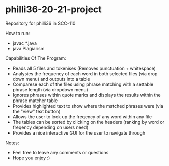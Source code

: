 # philli36-20-21-project
Repository for philli36 in SCC-110

How to run:
- javac *.java
- java Plagiarism

Capabilities Of The Program:
- Reads all 5 files and tokenises (Removes punctuation + whitespace)
- Analysies the frequency of each word in both selected files (via drop down menu) and outputs into a table
- Comparese each of the files using phrase matching with a settable phrase length (via dropdown menu)
- Ignores phrases within quote marks and displays the results within the phrase matcher table
- Provides highlighted text to show where the matched phrases were (via the "view" text button)
- Allows the user to look up the freqency of any word within any file
- The tables can be sorted by clicking on the headers (ranking by word or freqency depending on users need)
- Provides a nice interactive GUI for the user to navigate through 

Notes:
- Feel free to leave any comments or questions
- Hope you enjoy :)